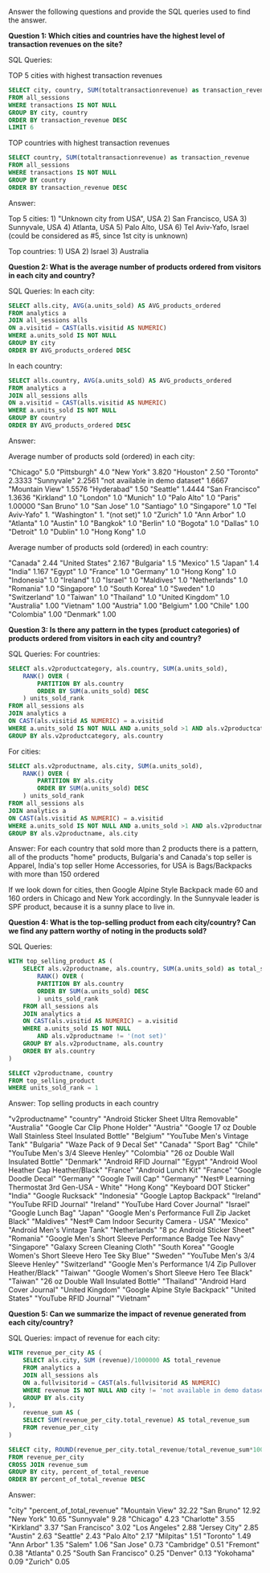 Answer the following questions and provide the SQL queries used to find the answer.

    
**Question 1: Which cities and countries have the highest level of transaction revenues on the site?**


SQL Queries:

TOP 5 cities with highest transaction revenues
```SQL 
SELECT city, country, SUM(totaltransactionrevenue) as transaction_revenue
FROM all_sessions
WHERE transactions IS NOT NULL
GROUP BY city, country
ORDER BY transaction_revenue DESC
LIMIT 6
```

TOP countries with highest transaction revenues
```SQL
SELECT country, SUM(totaltransactionrevenue) as transaction_revenue
FROM all_sessions
WHERE transactions IS NOT NULL
GROUP BY country
ORDER BY transaction_revenue DESC
```

Answer:

Top 5 cities: 
	1) "Unknown city from USA", USA
	2) San Francisco, USA
	3) Sunnyvale, USA
	4) Atlanta, USA
	5) Palo Alto, USA
	6) Tel Aviv-Yafo, Israel (could be considered as #5, since 1st city is unknown)
	
Top countries:
	1) USA
	2) Israel
	3) Australia



**Question 2: What is the average number of products ordered from visitors in each city and country?**


SQL Queries:
In each city:
```SQL
SELECT alls.city, AVG(a.units_sold) AS AVG_products_ordered
FROM analytics a
JOIN all_sessions alls
ON a.visitid = CAST(alls.visitid AS NUMERIC)
WHERE a.units_sold IS NOT NULL
GROUP BY city
ORDER BY AVG_products_ordered DESC
```

In each country:
```SQL
SELECT alls.country, AVG(a.units_sold) AS AVG_products_ordered
FROM analytics a
JOIN all_sessions alls
ON a.visitid = CAST(alls.visitid AS NUMERIC)
WHERE a.units_sold IS NOT NULL
GROUP BY country
ORDER BY AVG_products_ordered DESC
```

Answer:

Average number of products sold (ordered) in each city:

"Chicago"	5.0
"Pittsburgh"	4.0
"New York"	3.820
"Houston"	2.50
"Toronto"	2.3333
"Sunnyvale"	2.2561
"not available in demo dataset"	1.6667
"Mountain View"	1.5576
"Hyderabad"	1.50
"Seattle"	1.4444
"San Francisco"	1.3636
"Kirkland"	1.0
"London"	1.0
"Munich"	1.0
"Palo Alto"	1.0
"Paris"	1.00000
"San Bruno"	1.0
"San Jose"	1.0
"Santiago"	1.0
"Singapore"	1.0
"Tel Aviv-Yafo"	1.
"Washington"	1.
"(not set)"	1.0
"Zurich"	1.0
"Ann Arbor"	1.0
"Atlanta"	1.0
"Austin"	1.0
"Bangkok"	1.0
"Berlin"	1.0
"Bogota"	1.0
"Dallas"	1.0
"Detroit"	1.0
"Dublin"	1.0
"Hong Kong"	1.0

Average number of products sold (ordered) in each country:

"Canada"	2.44
"United States"	2.167
"Bulgaria"	1.5
"Mexico"	1.5
"Japan"	1.4
"India"	1.167
"Egypt"	1.0
"France"	1.0
"Germany"	1.0
"Hong Kong"	1.0
"Indonesia"	1.0
"Ireland"	1.0
"Israel"	1.0
"Maldives"	1.0
"Netherlands"	1.0
"Romania"	1.0
"Singapore"	1.0
"South Korea"	1.0
"Sweden"	1.0
"Switzerland"	1.0
"Taiwan"	1.0
"Thailand"	1.0
"United Kingdom"	1.0
"Australia"	1.00
"Vietnam"	1.00
"Austria"	1.00
"Belgium"	1.00
"Chile"	1.00
"Colombia"	1.00
"Denmark"	1.00



**Question 3: Is there any pattern in the types (product categories) of products ordered from visitors in each city and country?**


SQL Queries:
For countries:
```SQL
SELECT als.v2productcategory, als.country, SUM(a.units_sold),
	RANK() OVER (
		PARTITION BY als.country 
		ORDER BY SUM(a.units_sold) DESC
	) units_sold_rank
FROM all_sessions als
JOIN analytics a
ON CAST(als.visitid AS NUMERIC) = a.visitid
WHERE a.units_sold IS NOT NULL AND a.units_sold >1 AND als.v2productcategory != '(not set)'
GROUP BY als.v2productcategory, als.country
```

For cities:
```SQL
SELECT als.v2productname, als.city, SUM(a.units_sold),
	RANK() OVER (
		PARTITION BY als.city 
		ORDER BY SUM(a.units_sold) DESC
	) units_sold_rank
FROM all_sessions als
JOIN analytics a
ON CAST(als.visitid AS NUMERIC) = a.visitid
WHERE a.units_sold IS NOT NULL AND a.units_sold >1 AND als.v2productname != '(not set)' AND city != 'not available in demo dataset'
GROUP BY als.v2productname, als.city
```

Answer:
For each country that sold more than 2 products there is a pattern, all of the products "home" products, Bulgaria's and Canada's top seller is Apparel, 
India's top seller Home Accessories, for USA is Bags/Backpacks with more than 150 ordered

If we look down for cities, then Google Alpine Style Backpack made 60 and 160 orders in Chicago and New York accordingly.
In the Sunnyvale leader is SPF product, because it is a sunny place to live in.



**Question 4: What is the top-selling product from each city/country? Can we find any pattern worthy of noting in the products sold?**


SQL Queries:
```SQL
WITH top_selling_product AS (
	SELECT als.v2productname, als.country, SUM(a.units_sold) as total_sold,
		RANK() OVER (
		PARTITION BY als.country 
		ORDER BY SUM(a.units_sold) DESC
		) units_sold_rank
	FROM all_sessions als
	JOIN analytics a
	ON CAST(als.visitid AS NUMERIC) = a.visitid
	WHERE a.units_sold IS NOT NULL 
		AND als.v2productname != '(not set)' 
	GROUP BY als.v2productname, als.country
	ORDER BY als.country
)

SELECT v2productname, country
FROM top_selling_product
WHERE units_sold_rank = 1
```


Answer:
Top selling products in each country

"v2productname"							"country"
"Android Sticker Sheet Ultra Removable"	"Australia"
"Google Car Clip Phone Holder"			"Austria"
"Google 17 oz Double Wall Stainless Steel Insulated Bottle"	"Belgium"
"YouTube Men's Vintage Tank"			"Bulgaria"
"Waze Pack of 9 Decal Set"				"Canada"
"Sport Bag"								"Chile"
"YouTube Men's 3/4 Sleeve Henley"		"Colombia"
"26 oz Double Wall Insulated Bottle"	"Denmark"
"Android RFID Journal"					"Egypt"
"Android Wool Heather Cap Heather/Black"	"France"
"Android Lunch Kit"						"France"
"Google Doodle Decal"					"Germany"
"Google Twill Cap"						"Germany"
"Nest® Learning Thermostat 3rd Gen-USA - White"	"Hong Kong"
"Keyboard DOT Sticker"					"India"
"Google Rucksack"						"Indonesia"
"Google Laptop Backpack"				"Ireland"
"YouTube RFID Journal"					"Ireland"
"YouTube Hard Cover Journal"			"Israel"
"Google Lunch Bag"						"Japan"
"Google Men's Performance Full Zip Jacket Black"	"Maldives"
"Nest® Cam Indoor Security Camera - USA"	"Mexico"
"Android Men's Vintage Tank"			"Netherlands"
"8 pc Android Sticker Sheet"			"Romania"
"Google Men's Short Sleeve Performance Badge Tee Navy"	"Singapore"
"Galaxy Screen Cleaning Cloth"			"South Korea"
"Google Women's Short Sleeve Hero Tee Sky Blue"	"Sweden"
"YouTube Men's 3/4 Sleeve Henley"		"Switzerland"
"Google Men's Performance 1/4 Zip Pullover Heather/Black"	"Taiwan"
"Google Women's Short Sleeve Hero Tee Black"	"Taiwan"
"26 oz Double Wall Insulated Bottle"	"Thailand"
"Android Hard Cover Journal"			"United Kingdom"
"Google Alpine Style Backpack"			"United States"
"YouTube RFID Journal"					"Vietnam"




**Question 5: Can we summarize the impact of revenue generated from each city/country?**

SQL Queries:
impact of revenue for each city:
```SQL
WITH revenue_per_city AS (
	SELECT als.city, SUM (revenue)/1000000 AS total_revenue
	FROM analytics a
	JOIN all_sessions als
	ON a.fullvisitorid = CAST(als.fullvisitorid AS NUMERIC)
	WHERE revenue IS NOT NULL AND city != 'not available in demo dataset'
	GROUP BY als.city
),
	revenue_sum AS (
	SELECT SUM(revenue_per_city.total_revenue) AS total_revenue_sum
	FROM revenue_per_city
)

SELECT city, ROUND(revenue_per_city.total_revenue/total_revenue_sum*100, 2) AS percent_of_total_revenue
FROM revenue_per_city
CROSS JOIN revenue_sum
GROUP BY city, percent_of_total_revenue
ORDER BY percent_of_total_revenue DESC
```

Answer:

"city"					"percent_of_total_revenue"
"Mountain View"			32.22
"San Bruno"				12.92
"New York"				10.65
"Sunnyvale"				9.28
"Chicago"				4.23
"Charlotte"				3.55
"Kirkland"				3.37
"San Francisco"			3.02
"Los Angeles"			2.88
"Jersey City"			2.85
"Austin"				2.63
"Seattle"				2.43
"Palo Alto"				2.17
"Milpitas"				1.51
"Toronto"				1.49
"Ann Arbor"				1.35
"Salem"					1.06
"San Jose"				0.73
"Cambridge"				0.51
"Fremont"				0.38
"Atlanta"				0.25
"South San Francisco"	0.25
"Denver"				0.13
"Yokohama"				0.09
"Zurich"				0.05
